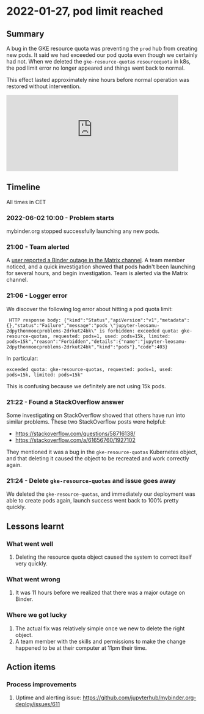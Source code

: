 # 2022-01-27, pod limit reached

## Summary

A bug in the GKE resource quota was preventing the `prod` hub from creating new pods.
It said we had exceeded our pod quota even though we certainly had not.
When we deleted the `gke-resource-quotas` `resourcequota` in k8s, the pod limit error no longer appeared and things went back to normal.

This effect lasted approximately nine hours before normal operation was restored without intervention.

<iframe src="https://grafana.mybinder.org/d-solo/fLoQvRHmk/status?orgId=1&from=1654149587937&to=1654207111545&panelId=2" width="450" height="200" frameborder="0"></iframe>

## Timeline

All times in CET

### 2022-06-02 10:00 - Problem starts

mybinder.org stopped successfully launching any new pods.

### 21:00 - Team alerted

A [user reported a Binder outage in the Matrix channel](https://matrix.to/#/!FUpHWAzqkjcOgkhmHS:petrichor.me/$yvbn4wMMghzF0COGPEVckE_1i7535UL5NLRc6Xlpu34?via=petrichor.me&via=gitter.im&via=matrix.org).
A team member noticed, and a quick investigation showed that pods hadn't been launching for several hours, and begin investigation.
Team is alerted via the Matrix channel.

### 21:06 - Logger error

We discover the following log error about hitting a pod quota limit:

```
 HTTP response body: {"kind":"Status","apiVersion":"v1","metadata":{},"status":"Failure","message":"pods \"jupyter-leosamu-2dpythonmoocproblems-2drkut24bk\" is forbidden: exceeded quota: gke-resource-quotas, requested: pods=1, used: pods=15k, limited: pods=15k","reason":"Forbidden","details":{"name":"jupyter-leosamu-2dpythonmoocproblems-2drkut24bk","kind":"pods"},"code":403}
```

In particular:

```
exceeded quota: gke-resource-quotas, requested: pods=1, used: pods=15k, limited: pods=15k"
```

This is confusing because we definitely are not using 15k pods.

### 21:22 - Found a StackOverflow answer

Some investigating on StackOverflow showed that others have run into similar problems.
These two StackOverflow posts were helpful:

- https://stackoverflow.com/questions/58716138/
- https://stackoverflow.com/a/61656760/1927102

They mentioned it was a bug in the `gke-resource-quotas` Kubernetes object, and that deleting it caused the object to be recreated and work correctly again.

### 21:24 - Delete `gke-resource-quotas` and issue goes away

We deleted the `gke-resource-quotas`, and immediately our deployment was able to create pods again, launch success went back to 100% pretty quickly.

## Lessons learnt

### What went well

1. Deleting the resource quota object caused the system to correct itself very quickly.

### What went wrong

1. It was 11 hours before we realized that there was a major outage on Binder.

### Where we got lucky

1. The actual fix was relatively simple once we new to delete the right object.
1. A team member with the skills and permissions to make the change happened to be at their computer at 11pm their time.

## Action items

### Process improvements

1. Uptime and alerting issue: https://github.com/jupyterhub/mybinder.org-deploy/issues/611
